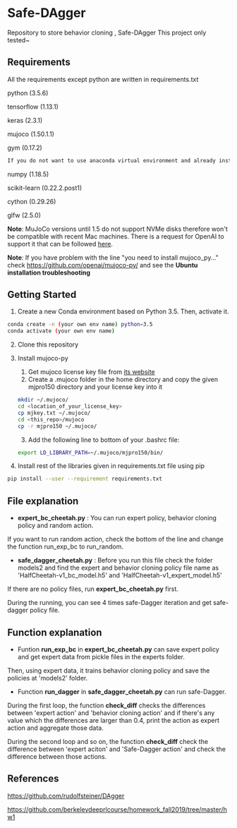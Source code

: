 # Safe-DAgger

Repository to store behavior cloning , Safe-DAgger
This project only tested~

## Requirements

All the requirements except python are written in requirements.txt

python (3.5.6)

tensorflow (1.13.1)

keras (2.3.1)

mujoco (1.50.1.1)

gym (0.17.2)

```sh
If you do not want to use anaconda virtual environment and already install the programs under this block, revise the requirements.txt text file.
```

numpy (1.18.5)

scikit-learn (0.22.2.post1)

cython (0.29.26)

glfw (2.5.0)



**Note**: MuJoCo versions until 1.5 do not support NVMe disks therefore won't be compatible with recent Mac machines.
There is a request for OpenAI to support it that can be followed [here](https://github.com/openai/gym/issues/638).

**Note**: If you have problem with the line "you need to install mujoco_py..." 
check https://github.com/openai/mujoco-py/ and see the **Ubuntu installation troubleshooting**


## Getting Started

1. Create a new Conda environment based on Python 3.5. Then, activate it.
```sh
conda create -n (your own env name) python=3.5
conda activate (your own env name)
```
2. Clone this repository

2. Install mujoco-py
    1. Get mujoco license key file from <a href="https://www.roboti.us/license.html">its website</a>
    2. Create a .mujoco folder in the home directory and copy the given mjpro150 directory and your license key into it
      ```sh
      mkdir ~/.mujoco/
      cd <location_of_your_license_key>
      cp mjkey.txt ~/.mujoco/
      cd <this_repo>/mujoco
      cp -r mjpro150 ~/.mujoco/
      ```
    3. Add the following line to bottom of your .bashrc file: 
      ```sh
      export LD_LIBRARY_PATH=~/.mujoco/mjpro150/bin/
      ```
    
3. Install rest of the libraries given in requirements.txt file using pip
 ```sh
 pip install --user --requirement requirements.txt
 ```

## File explanation

- **expert_bc_cheetah.py** : You can run expert policy, behavior cloning policy and random action.

If you want to run random action, check the bottom of the line and change the function run_exp_bc to run_random.

- **safe_dagger_cheetah.py** : Before you run this file check the folder models2 and find the expert and behavior cloning policy file name as 'HalfCheetah-v1_bc_model.h5' and 'HalfCheetah-v1_expert_model.h5' 

If there are no policy files, run **expert_bc_cheetah.py** first.

During the running, you can see 4 times safe-Dagger iteration and get safe-dagger policy file.


## Function explanation

- Funtion **run_exp_bc** in **expert_bc_cheetah.py** can save expert policy and get expert data from pickle files in the experts folder.

Then, using expert data, it trains behavior cloning policy and save the policies at 'models2' folder.

- Function **run_dagger** in **safe_dagger_cheetah.py** can run safe-Dagger. 

During the first loop, the function **check_diff** checks the differences between 'expert action' and 'behavior cloning action' and if there's any value which the differences are larger than 0.4, print the action as expert action and aggregate those data.

During the second loop and so on, the function **check_diff** check the difference between 'expert aciton' and 'Safe-Dagger action' and check the difference between those actions.



## References

https://github.com/rudolfsteiner/DAgger

https://github.com/berkeleydeeprlcourse/homework_fall2019/tree/master/hw1
